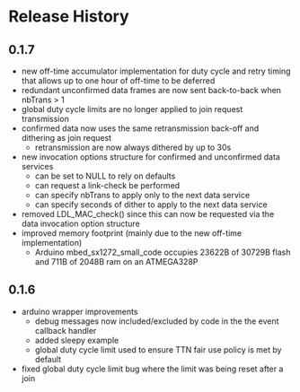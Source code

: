 # Release History

## 0.1.7

- new off-time accumulator implementation for duty cycle and retry timing that allows up to one hour of off-time to be deferred
- redundant unconfirmed data frames are now sent back-to-back when nbTrans > 1    
- global duty cycle limits are no longer applied to join request transmission
- confirmed data now uses the same retransmission back-off and dithering as join request
    - retransmission are now always dithered by up to 30s
- new invocation options structure for confirmed and unconfirmed data services
    - can be set to NULL to rely on defaults
    - can request a link-check be performed
    - can specify nbTrans to apply only to the next data service
    - can specify seconds of dither to apply to the next data service
- removed LDL_MAC_check() since this can now be requested via the data invocation option structure
- improved memory footprint (mainly due to the new off-time implementation)
    - Arduino mbed_sx1272_small_code occupies 23622B of 30729B flash and 711B of 2048B ram on an ATMEGA328P

## 0.1.6

- arduino wrapper improvements
    - debug messages now included/excluded by code in the the event callback handler
    - added sleepy example
    - global duty cycle limit used to ensure TTN fair use policy is met by default
- fixed global duty cycle limit bug where the limit was being reset after a join
